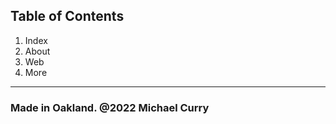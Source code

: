 ## Table of Contents

1. Index
2. About
3. Web
4. More

----

### Made in Oakland. @2022 Michael Curry
